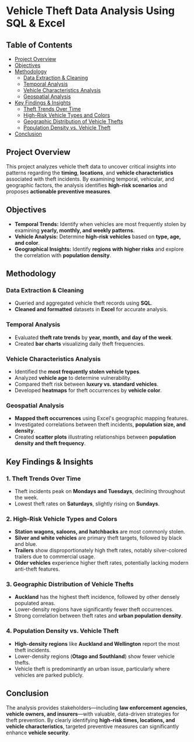 # Vehicle Theft Data Analysis Using SQL & Excel

## Table of Contents
- [Project Overview](#project-overview)
- [Objectives](#objectives)
- [Methodology](#methodology)
  - [Data Extraction & Cleaning](#data-extraction--cleaning)
  - [Temporal Analysis](#temporal-analysis)
  - [Vehicle Characteristics Analysis](#vehicle-characteristics-analysis)
  - [Geospatial Analysis](#geospatial-analysis)
- [Key Findings & Insights](#key-findings--insights)
  - [Theft Trends Over Time](#1-theft-trends-over-time)
  - [High-Risk Vehicle Types and Colors](#2-high-risk-vehicle-types-and-colors)
  - [Geographic Distribution of Vehicle Thefts](#3-geographic-distribution-of-vehicle-thefts)
  - [Population Density vs. Vehicle Theft](#4-population-density-vs-vehicle-theft)
- [Conclusion](#conclusion)

## Project Overview

This project analyzes vehicle theft data to uncover critical insights into patterns regarding the **timing**, **locations**, and **vehicle characteristics** associated with theft incidents. By examining temporal, vehicular, and geographic factors, the analysis identifies **high-risk scenarios** and proposes **actionable preventive measures**.

## Objectives

- **Temporal Trends:** Identify when vehicles are most frequently stolen by examining **yearly, monthly, and weekly patterns**.
- **Vehicle Analysis:** Determine **high-risk vehicles** based on **type, age, and color**.
- **Geographical Insights:** Identify **regions with higher risks** and explore the correlation with **population density**.

## Methodology

### Data Extraction & Cleaning
- Queried and aggregated vehicle theft records using **SQL**.
- **Cleaned and formatted** datasets in **Excel** for accurate analysis.

### Temporal Analysis
- Evaluated **theft rate trends** by **year, month, and day of the week**.
- Created **bar charts** visualizing daily theft frequencies.

### Vehicle Characteristics Analysis
- Identified the **most frequently stolen vehicle types**.
- Analyzed **vehicle age** to determine vulnerability.
- Compared theft risk between **luxury vs. standard vehicles**.
- Developed **heatmaps** for theft occurrences by **vehicle color**.

### Geospatial Analysis
- **Mapped theft occurrences** using Excel's geographic mapping features.
- Investigated correlations between theft incidents, **population size, and density**.
- Created **scatter plots** illustrating relationships between **population density and theft frequency**.

## Key Findings & Insights

### 1. Theft Trends Over Time
- Theft incidents peak on **Mondays and Tuesdays**, declining throughout the week.
- Lowest theft rates on **Saturdays**, slightly rising on **Sundays**.

### 2. High-Risk Vehicle Types and Colors
- **Station wagons, saloons, and hatchbacks** are most commonly stolen.
- **Silver and white vehicles** are primary theft targets, followed by black and blue.
- **Trailers** show disproportionately high theft rates, notably silver-colored trailers due to commercial usage.
- **Older vehicles** experience higher theft rates, potentially lacking modern anti-theft features.

### 3. Geographic Distribution of Vehicle Thefts
- **Auckland** has the highest theft incidence, followed by other densely populated areas.
- Lower-density regions have significantly fewer theft occurrences.
- Strong correlation between theft rates and **urban population density**.

### 4. Population Density vs. Vehicle Theft
- **High-density regions** like **Auckland and Wellington** report the most theft incidents.
- Lower-density regions (**Otago and Southland**) show fewer vehicle thefts.
- Vehicle theft is predominantly an urban issue, particularly where vehicles are parked publicly.

## Conclusion

The analysis provides stakeholders—including **law enforcement agencies, vehicle owners, and insurers**—with valuable, data-driven strategies for theft prevention. By clearly identifying **high-risk times, locations, and vehicle characteristics**, targeted preventive measures can significantly enhance **vehicle security**.

